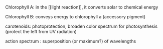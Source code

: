 Chlorophyll A: in the [[light reaction]], it converts solar to chemical energy

Chlorophyll B: conveys energy to chlorophyll a (accessory pigment)

carotenoids: photoprotection, broaden color spectrum for photosynthesis (protect the left from UV radiation)


action spectrum
  : superposition (or maximum?) of wavelengths